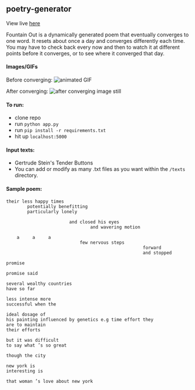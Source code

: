 ## poetry-generator
View live [here](http://fountain-out.herokuapp.com)

Fountain Out is a dynamically generated poem that eventually converges to one word. It resets about once a day and converges differently each time. You may have to check back every now and then to watch it at different points before it converges, or to see where it converged that day.


#### Images/GIFs
Before converging:
![animated GIF](http://i.imgur.com/dn1mLXe.gif)

After converging:
![after converging image still](http://i.imgur.com/UpgoOHw.png)

#### To run:
- clone repo
- run `python app.py`
- run `pip install -r requirements.txt`
- hit up `localhost:5000`

#### Input texts:
- Gertrude Stein's Tender Buttons
- You can add or modify as many .txt files as you want within the `/texts` directory.


#### Sample poem:

```
their less happy times 
        potentially benefitting
        particularly lonely 

                        and closed his eyes
                                and wavering motion

    a     a     a
                            few nervous steps
                                                    forward
                                                    and stopped

promise

promise said

several wealthy countries
have so far 

less intense more
successful when the

ideal dosage of
his painting influenced by genetics e.g time effort they
are to maintain
their efforts 

but it was difficult
to say what ’s so great

though the city

new york is
interesting is 

that woman ’s love about new york
```
